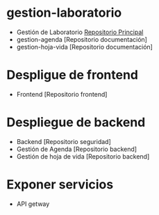 # gestion-laboratorio 
* Gestión de Laboratorio [Repositorio Principal](https://github.com/code-corhuila/gestion-laboratorio.git)
* gestion-agenda [Repositorio documentación]
* gestion-hoja-vida [Repositorio documentación]

# Despligue de frontend
* Frontend [Repositorio frontend]

# Despliegue de backend 
* Backend [Repositorio seguridad]
* Gestión de Agenda [Repositorio backend]
* Gestión de hoja de vida [Repositorio backend]

# Exponer servicios 
* API getway
